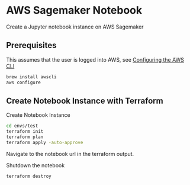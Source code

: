 # AWS Sagemaker Notebook

Create a Jupyter notebook instance on AWS Sagemaker

## Prerequisites

This assumes that the user is logged into AWS, see [Configuring the AWS CLI](https://docs.aws.amazon.com/cli/latest/userguide/cli-chap-configure.html)

```sh
brew install awscli
aws configure
```

## Create Notebook Instance with Terraform

Create Notebook Instance

```sh
cd envs/test
terraform init
terraform plan
terraform apply -auto-approve
```

Navigate to the notebook url in the terraform output.

Shutdown the notebook

```sh
terraform destroy
```
